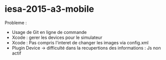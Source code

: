 # iesa-2015-a3-mobile

Probleme :
- Usage de Git en ligne de commande
- Xcode : gerer les devices pour le simulateur
- Xcode : Pas compris l'interet de changer les images via config.xml
- Plugin Device -> difficulté dans la recupertions des informations : Js non actif

